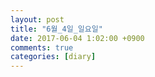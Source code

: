 ```yaml
---
layout: post
title: "6월_4일_일요일"
date: 2017-06-04 1:02:00 +0900
comments: true 
categories: [diary] 
---
```

